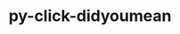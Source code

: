 ---
title: "py-click-didyoumean"
layout: cache
categories: [package, develop]
meta: {"compilers": ["none"], "num_specs": 2, "num_specs_by_stack": {"radiuss": 2, "root": 2}, "oss": ["ubuntu24.04"], "platforms": ["linux"], "stacks": ["radiuss", "root"], "targets": ["x86_64_v3"], "versions": ["0.0.3"]}
spec_details: [{"compiler": "none", "hash": "bil5kmq2qx63vuvo2fewanehasbtblbq", "os": "ubuntu24.04", "platform": "linux", "size": "-", "stacks": ["radiuss", "root"], "target": "x86_64_v3", "variants": ["build_system=python_pip"], "versions": ["0.0.3"]}, {"compiler": "none", "hash": "jnklszms7zjm3pmnzybhsh3xkp2niogh", "os": "ubuntu24.04", "platform": "linux", "size": "-", "stacks": ["radiuss", "root"], "target": "x86_64_v3", "variants": ["build_system=python_pip"], "versions": ["0.0.3"]}]
---